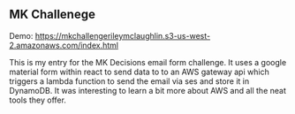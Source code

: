 ## MK Challenege
Demo: https://mkchallengerileymclaughlin.s3-us-west-2.amazonaws.com/index.html


This is my entry for the MK Decisions email form challenge. It uses a google material form within react to send data to to an AWS gateway api which triggers a lambda function to send the email via ses and store it in DynamoDB. It was interesting to learn a bit more about AWS and all the neat tools they offer.
